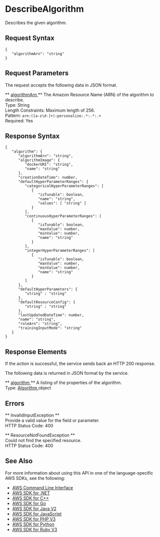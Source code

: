 # DescribeAlgorithm<a name="API_DescribeAlgorithm"></a>

Describes the given algorithm\.

## Request Syntax<a name="API_DescribeAlgorithm_RequestSyntax"></a>

```
{
   "algorithmArn": "string"
}
```

## Request Parameters<a name="API_DescribeAlgorithm_RequestParameters"></a>

The request accepts the following data in JSON format\.

 ** [ algorithmArn ](#API_DescribeAlgorithm_RequestSyntax) **   <a name="personalize-DescribeAlgorithm-request-algorithmArn"></a>
The Amazon Resource Name \(ARN\) of the algorithm to describe\.  
Type: String  
Length Constraints: Maximum length of 256\.  
Pattern: `arn:([a-z\d-]+):personalize:.*:.*:.+`   
Required: Yes

## Response Syntax<a name="API_DescribeAlgorithm_ResponseSyntax"></a>

```
{
   "algorithm": { 
      "algorithmArn": "string",
      "algorithmImage": { 
         "dockerURI": "string",
         "name": "string"
      },
      "creationDateTime": number,
      "defaultHyperParameterRanges": { 
         "categoricalHyperParameterRanges": [ 
            { 
               "isTunable": boolean,
               "name": "string",
               "values": [ "string" ]
            }
         ],
         "continuousHyperParameterRanges": [ 
            { 
               "isTunable": boolean,
               "maxValue": number,
               "minValue": number,
               "name": "string"
            }
         ],
         "integerHyperParameterRanges": [ 
            { 
               "isTunable": boolean,
               "maxValue": number,
               "minValue": number,
               "name": "string"
            }
         ]
      },
      "defaultHyperParameters": { 
         "string" : "string" 
      },
      "defaultResourceConfig": { 
         "string" : "string" 
      },
      "lastUpdatedDateTime": number,
      "name": "string",
      "roleArn": "string",
      "trainingInputMode": "string"
   }
}
```

## Response Elements<a name="API_DescribeAlgorithm_ResponseElements"></a>

If the action is successful, the service sends back an HTTP 200 response\.

The following data is returned in JSON format by the service\.

 ** [ algorithm ](#API_DescribeAlgorithm_ResponseSyntax) **   <a name="personalize-DescribeAlgorithm-response-algorithm"></a>
A listing of the properties of the algorithm\.  
Type: [ Algorithm ](API_Algorithm.md) object

## Errors<a name="API_DescribeAlgorithm_Errors"></a>

 ** InvalidInputException **   
Provide a valid value for the field or parameter\.  
HTTP Status Code: 400

 ** ResourceNotFoundException **   
Could not find the specified resource\.  
HTTP Status Code: 400

## See Also<a name="API_DescribeAlgorithm_SeeAlso"></a>

For more information about using this API in one of the language\-specific AWS SDKs, see the following:
+  [ AWS Command Line Interface](https://docs.aws.amazon.com/goto/aws-cli/personalize-2018-05-22/DescribeAlgorithm) 
+  [ AWS SDK for \.NET](https://docs.aws.amazon.com/goto/DotNetSDKV3/personalize-2018-05-22/DescribeAlgorithm) 
+  [ AWS SDK for C\+\+](https://docs.aws.amazon.com/goto/SdkForCpp/personalize-2018-05-22/DescribeAlgorithm) 
+  [ AWS SDK for Go](https://docs.aws.amazon.com/goto/SdkForGoV1/personalize-2018-05-22/DescribeAlgorithm) 
+  [ AWS SDK for Java V2](https://docs.aws.amazon.com/goto/SdkForJavaV2/personalize-2018-05-22/DescribeAlgorithm) 
+  [ AWS SDK for JavaScript](https://docs.aws.amazon.com/goto/AWSJavaScriptSDK/personalize-2018-05-22/DescribeAlgorithm) 
+  [ AWS SDK for PHP V3](https://docs.aws.amazon.com/goto/SdkForPHPV3/personalize-2018-05-22/DescribeAlgorithm) 
+  [ AWS SDK for Python](https://docs.aws.amazon.com/goto/boto3/personalize-2018-05-22/DescribeAlgorithm) 
+  [ AWS SDK for Ruby V3](https://docs.aws.amazon.com/goto/SdkForRubyV3/personalize-2018-05-22/DescribeAlgorithm) 